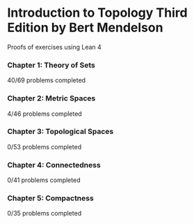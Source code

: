 # Introduction to Topology Third Edition by Bert Mendelson

Proofs of exercises using Lean 4

### Chapter 1: Theory of Sets
40/69 problems completed

### Chapter 2: Metric Spaces
4/46 problems completed

### Chapter 3: Topological Spaces
0/53 problems completed

### Chapter 4: Connectedness
0/41 problems completed

### Chapter 5: Compactness
0/35 problems completed
